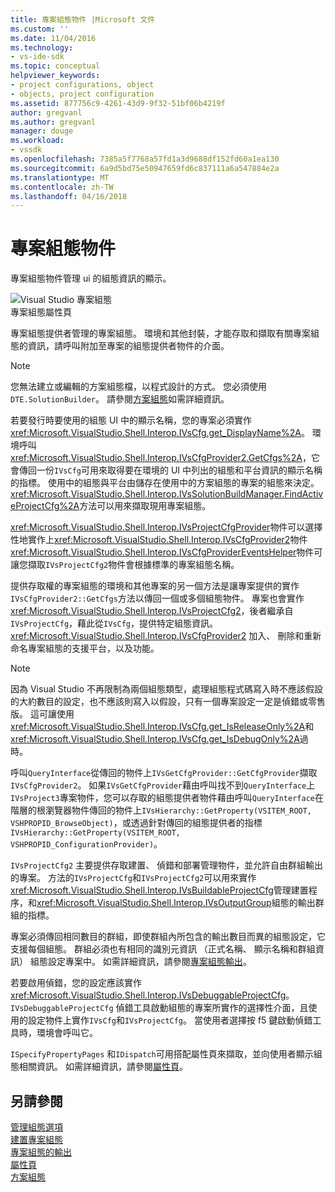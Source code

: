 ```yaml
---
title: 專案組態物件 |Microsoft 文件
ms.custom: ''
ms.date: 11/04/2016
ms.technology:
- vs-ide-sdk
ms.topic: conceptual
helpviewer_keywords:
- project configurations, object
- objects, project configuration
ms.assetid: 877756c9-4261-43d9-9f32-51bf06b4219f
author: gregvanl
ms.author: gregvanl
manager: douge
ms.workload:
- vssdk
ms.openlocfilehash: 7385a5f7768a57fd1a3d9688df152fd60a1ea130
ms.sourcegitcommit: 6a9d5bd75e50947659fd6c837111a6a547884e2a
ms.translationtype: MT
ms.contentlocale: zh-TW
ms.lasthandoff: 04/16/2018
---
```

# <a name="project-configuration-object"></a>專案組態物件
專案組態物件管理 ui 的組態資訊的顯示。  
  
 ![Visual Studio 專案組態](../../extensibility/internals/media/vsprojectcfg.gif "vsProjectCfg")  
專案組態屬性頁  
  
 專案組態提供者管理的專案組態。 環境和其他封裝，才能存取和擷取有關專案組態的資訊，請呼叫附加至專案的組態提供者物件的介面。  
  
> [!NOTE]
>  您無法建立或編輯的方案組態檔，以程式設計的方式。 您必須使用`DTE.SolutionBuilder`。 請參閱[方案組態](../../extensibility/internals/solution-configuration.md)如需詳細資訊。  
  
 若要發行時要使用的組態 UI 中的顯示名稱，您的專案必須實作<xref:Microsoft.VisualStudio.Shell.Interop.IVsCfg.get_DisplayName%2A>。 環境呼叫<xref:Microsoft.VisualStudio.Shell.Interop.IVsCfgProvider2.GetCfgs%2A>，它會傳回一份`IVsCfg`可用來取得要在環境的 UI 中列出的組態和平台資訊的顯示名稱的指標。 使用中的組態與平台由儲存在使用中的方案組態的專案的組態來決定。 <xref:Microsoft.VisualStudio.Shell.Interop.IVsSolutionBuildManager.FindActiveProjectCfg%2A>方法可以用來擷取現用專案組態。  
  
 <xref:Microsoft.VisualStudio.Shell.Interop.IVsProjectCfgProvider>物件可以選擇性地實作上<xref:Microsoft.VisualStudio.Shell.Interop.IVsCfgProvider2>物件<xref:Microsoft.VisualStudio.Shell.Interop.IVsCfgProviderEventsHelper>物件可讓您擷取`IVsProjectCfg2`物件會根據標準的專案組態名稱。  
  
 提供存取權的專案組態的環境和其他專案的另一個方法是讓專案提供的實作`IVsCfgProvider2::GetCfgs`方法以傳回一個或多個組態物件。 專案也會實作<xref:Microsoft.VisualStudio.Shell.Interop.IVsProjectCfg2>，後者繼承自`IVsProjectCfg`，藉此從`IVsCfg`，提供特定組態資訊。 <xref:Microsoft.VisualStudio.Shell.Interop.IVsCfgProvider2> 加入、 刪除和重新命名專案組態的支援平台，以及功能。  
  
> [!NOTE]
>  因為 Visual Studio 不再限制為兩個組態類型，處理組態程式碼寫入時不應該假設的大約數目的設定，也不應該則寫入以假設，只有一個專案設定一定是偵錯或零售版。 這可讓使用<xref:Microsoft.VisualStudio.Shell.Interop.IVsCfg.get_IsReleaseOnly%2A>和<xref:Microsoft.VisualStudio.Shell.Interop.IVsCfg.get_IsDebugOnly%2A>過時。  
  
 呼叫`QueryInterface`從傳回的物件上`IVsGetCfgProvider::GetCfgProvider`擷取`IVsCfgProvider2`。 如果`IVsGetCfgProvider`藉由呼叫找不到`QueryInterface`上`IVsProject3`專案物件，您可以存取的組態提供者物件藉由呼叫`QueryInterface`在階層的根瀏覽器物件傳回的物件上`IVsHierarchy::GetProperty(VSITEM_ROOT, VSHPROPID_BrowseObject)`，或透過針對傳回的組態提供者的指標`IVsHierarchy::GetProperty(VSITEM_ROOT, VSHPROPID_ConfigurationProvider)`。  
  
 `IVsProjectCfg2` 主要提供存取建置、 偵錯和部署管理物件，並允許自由群組輸出的專案。 方法的`IVsProjectCfg`和`IVsProjectCfg2`可以用來實作<xref:Microsoft.VisualStudio.Shell.Interop.IVsBuildableProjectCfg>管理建置程序，和<xref:Microsoft.VisualStudio.Shell.Interop.IVsOutputGroup>組態的輸出群組的指標。  
  
 專案必須傳回相同數目的群組，即使群組內所包含的輸出數目而異的組態設定，它支援每個組態。 群組必須也有相同的識別元資訊 （正式名稱、 顯示名稱和群組資訊） 組態設定專案中。 如需詳細資訊，請參閱[專案組態輸出](../../extensibility/internals/project-configuration-for-output.md)。  
  
 若要啟用偵錯，您的設定應該實作<xref:Microsoft.VisualStudio.Shell.Interop.IVsDebuggableProjectCfg>。 `IVsDebuggableProjectCfg` 偵錯工具啟動組態的專案所實作的選擇性介面，且使用的設定物件上實作`IVsCfg`和`IVsProjectCfg`。 當使用者選擇按 f5 鍵啟動偵錯工具時，環境會呼叫它。  
  
 `ISpecifyPropertyPages` 和`IDispatch`可用搭配屬性頁來擷取，並向使用者顯示組態相關資訊。 如需詳細資訊，請參閱[屬性頁](../../extensibility/internals/property-pages.md)。  
  
## <a name="see-also"></a>另請參閱  
 [管理組態選項](../../extensibility/internals/managing-configuration-options.md)   
 [建置專案組態](../../extensibility/internals/project-configuration-for-building.md)   
 [專案組態的輸出](../../extensibility/internals/project-configuration-for-output.md)   
 [屬性頁](../../extensibility/internals/property-pages.md)   
 [方案組態](../../extensibility/internals/solution-configuration.md)